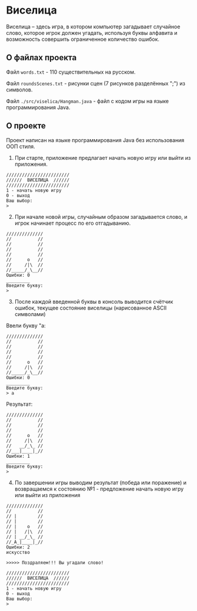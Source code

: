 # Виселица

Виселица – здесь игра, в котором компьютер загадывает случайное слово, которое игрок должен угадать, используя буквы алфавита и возможность совершить ограниченное количество ошибок.

## О файлах проекта

Файл `words.txt` - 110 существительных на русском.

Файл `roundsScenes.txt` - рисунки сцен (7 рисунков разделённых \";\") из символов.

Файл `./src/viselica/Hangman.java` - файл с кодом игры на языке программирования Java.

## О проекте

Проект написан на языке программирования Java без использования ООП стиля.

1. При старте, приложение предлагает начать новую игру или выйти из приложения.
```
////////////////////////
//////  ВИСЕЛИЦА  //////
////////////////////////
1 - начать новую игру
0 - выход
Ваш выбор:
> 
```
2. При начале новой игры, случайным образом загадывается слово, и игрок начинает процесс по его отгадыванию.
```
//////////////
//          //
//          //
//          //
//          //
//      o   //
//     /|\  //
//_____/_\__//
Ошибки: 0
_________
Введите букву:
> 
```
3. После каждой введенной буквы в консоль выводится счётчик ошибок, текущее состояние виселицы (нарисованное ASCII символами)

Ввели букву \"а\:
```
//////////////
//          //
//          //
//          //
//          //
//      o   //
//     /|\  //
//_____/_\__//
Ошибки: 0
_________
Введите букву:
> а
```

Результат:
```
//////////////
//          //
//          //
//          //
//      o   //
//     /|\  //
//   __/_\_ //
//___|____|_//
Ошибки: 1
_________
Введите букву:
> 
```
 
4) По завершении игры выводим результат (победа или поражение) и возвращаемся к состоянию №1 - предложение начать новую игру или выйти из приложения
```
//////////////
//          //
// |        //
// |        //
// |    o   //
// |   /|\  //
// | __/_\_ //
//_A_|____|_//
Ошибки: 2
искусство

>>>>> Поздраляем!!! Вы угадали слово!

////////////////////////
//////  ВИСЕЛИЦА  //////
////////////////////////
1 - начать новую игру
0 - выход
Ваш выбор:
> 
```
